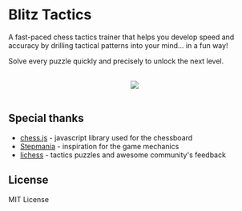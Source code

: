 # Blitz Tactics

A fast-paced chess tactics trainer that helps you develop speed and accuracy by drilling tactical patterns into your mind... in a fun way!

Solve every puzzle quickly and precisely to unlock the next level.

<div align="center">
  <br>
  <a href="https://blitztactics.com" target="_blank">
    <img src="https://blitztactics.com/demo.gif">
  </a>
  <br><br>
</div>

## Special thanks

* [chess.js](https://github.com/jhlywa/chess.js) - javascript library used for the chessboard
* [Stepmania](http://www.stepmania.com/) - inspiration for the game mechanics
* [lichess](https://lichess.org/) - tactics puzzles and awesome community's feedback


## License

MIT License
